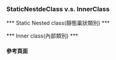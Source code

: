 ### StaticNestdeClass v.s. InnerClass ###

*** Static Nested class(靜態巢狀類別) ***

*** Inner class(內部類別) ***

#### 參考頁面 ####